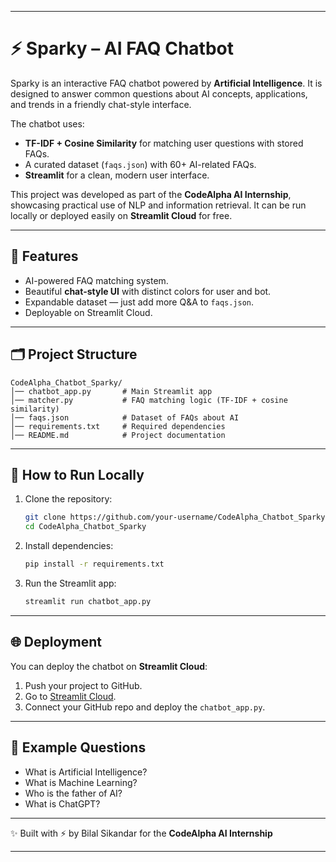 
---

# ⚡ Sparky – AI FAQ Chatbot

Sparky is an interactive FAQ chatbot powered by **Artificial Intelligence**.
It is designed to answer common questions about AI concepts, applications, and trends in a friendly chat-style interface.

The chatbot uses:

* **TF-IDF + Cosine Similarity** for matching user questions with stored FAQs.
* A curated dataset (`faqs.json`) with 60+ AI-related FAQs.
* **Streamlit** for a clean, modern user interface.

This project was developed as part of the **CodeAlpha AI Internship**, showcasing practical use of NLP and information retrieval.
It can be run locally or deployed easily on **Streamlit Cloud** for free.

---

## 📌 Features

* AI-powered FAQ matching system.
* Beautiful **chat-style UI** with distinct colors for user and bot.
* Expandable dataset — just add more Q\&A to `faqs.json`.
* Deployable on Streamlit Cloud.

---

## 🗂 Project Structure

```
CodeAlpha_Chatbot_Sparky/
│── chatbot_app.py       # Main Streamlit app
│── matcher.py           # FAQ matching logic (TF-IDF + cosine similarity)
│── faqs.json            # Dataset of FAQs about AI
│── requirements.txt     # Required dependencies
│── README.md            # Project documentation
```

---

## 🚀 How to Run Locally

1. Clone the repository:

   ```bash
   git clone https://github.com/your-username/CodeAlpha_Chatbot_Sparky.git
   cd CodeAlpha_Chatbot_Sparky
   ```

2. Install dependencies:

   ```bash
   pip install -r requirements.txt
   ```

3. Run the Streamlit app:

   ```bash
   streamlit run chatbot_app.py
   ```

---

## 🌐 Deployment

You can deploy the chatbot on **Streamlit Cloud**:

1. Push your project to GitHub.
2. Go to [Streamlit Cloud](https://streamlit.io/cloud).
3. Connect your GitHub repo and deploy the `chatbot_app.py`.

---

## 🎯 Example Questions

* What is Artificial Intelligence?
* What is Machine Learning?
* Who is the father of AI?
* What is ChatGPT?

---

✨ Built with ⚡ by Bilal Sikandar for the **CodeAlpha AI Internship**

---




